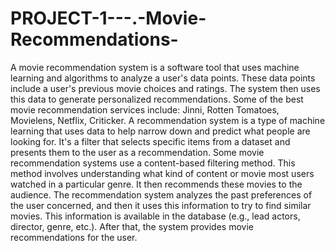 # PROJECT-1---.-Movie-Recommendations-
A movie recommendation system is a software tool that uses machine learning and algorithms to analyze a user's data points. These data points include a user's previous movie choices and ratings. The system then uses this data to generate personalized recommendations.  Some of the best movie recommendation services include: Jinni, Rotten Tomatoes, Movielens, Netflix, Criticker. 
A recommendation system is a type of machine learning that uses data to help narrow down and predict what people are looking for. It's a filter that selects specific items from a dataset and presents them to the user as a recommendation.
Some movie recommendation systems use a content-based filtering method. This method involves understanding what kind of content or movie most users watched in a particular genre. It then recommends these movies to the audience.
The recommendation system analyzes the past preferences of the user concerned, and then it uses this information to try to find similar movies. This information is available in the database (e.g., lead actors, director, genre, etc.). After that, the system provides movie recommendations for the user.
